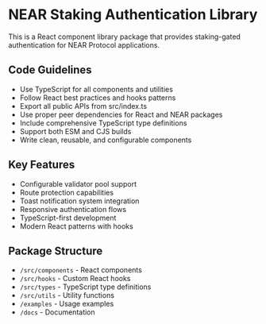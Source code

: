 <!-- Use this file to provide workspace-specific custom instructions to Copilot. For more details, visit https://code.visualstudio.com/docs/copilot/copilot-customization#_use-a-githubcopilotinstructionsmd-file -->

# NEAR Staking Authentication Library

This is a React component library package that provides staking-gated authentication for NEAR Protocol applications.

## Code Guidelines

- Use TypeScript for all components and utilities
- Follow React best practices and hooks patterns
- Export all public APIs from src/index.ts
- Use proper peer dependencies for React and NEAR packages
- Include comprehensive TypeScript type definitions
- Support both ESM and CJS builds
- Write clean, reusable, and configurable components

## Key Features

- Configurable validator pool support
- Route protection capabilities  
- Toast notification system integration
- Responsive authentication flows
- TypeScript-first development
- Modern React patterns with hooks

## Package Structure

- `/src/components` - React components
- `/src/hooks` - Custom React hooks  
- `/src/types` - TypeScript type definitions
- `/src/utils` - Utility functions
- `/examples` - Usage examples
- `/docs` - Documentation

